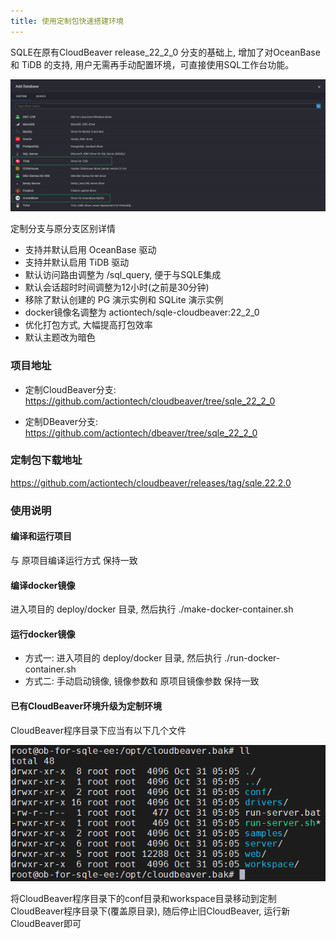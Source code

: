 ```yaml
---
title: 使用定制包快速搭建环境
---
```


SQLE在原有CloudBeaver release_22_2_0 分支的基础上, 增加了对OceanBase 和 TiDB 的支持, 用户无需再手动配置环境，可直接使用SQL工作台功能。

![cb](img/appear.png)

定制分支与原分支区别详情
* 支持并默认启用 OceanBase 驱动
* 支持并默认启用 TiDB 驱动
* 默认访问路由调整为 /sql_query, 便于与SQLE集成
* 默认会话超时时间调整为12小时(之前是30分钟)
* 移除了默认创建的 PG 演示实例和 SQLite 演示实例
* docker镜像名调整为 actiontech/sqle-cloudbeaver:22_2_0
* 优化打包方式, 大幅提高打包效率
* 默认主题改为暗色

### 项目地址
* 定制CloudBeaver分支: https://github.com/actiontech/cloudbeaver/tree/sqle_22_2_0

* 定制DBeaver分支: https://github.com/actiontech/dbeaver/tree/sqle_22_2_0

### 定制包下载地址
https://github.com/actiontech/cloudbeaver/releases/tag/sqle.22.2.0

### 使用说明
#### 编译和运行项目
与 原项目编译运行方式 保持一致

#### 编译docker镜像
进入项目的 deploy/docker 目录, 然后执行 ./make-docker-container.sh

#### 运行docker镜像
* 方式一: 进入项目的 deploy/docker 目录, 然后执行 ./run-docker-container.sh
* 方式二: 手动启动镜像, 镜像参数和 原项目镜像参数 保持一致

#### 已有CloudBeaver环境升级为定制环境
CloudBeaver程序目录下应当有以下几个文件

![cb](img/cb.png)

将CloudBeaver程序目录下的conf目录和workspace目录移动到定制CloudBeaver程序目录下(覆盖原目录), 随后停止旧CloudBeaver, 运行新CloudBeaver即可